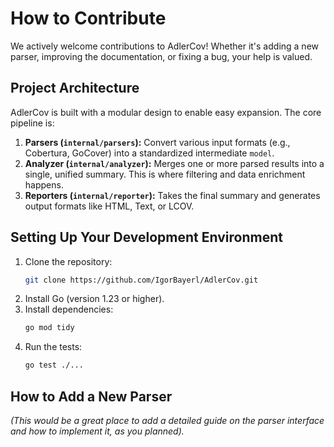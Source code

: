 # How to Contribute

We actively welcome contributions to AdlerCov! Whether it's adding a new parser, improving the documentation, or fixing a bug, your help is valued.

## Project Architecture

AdlerCov is built with a modular design to enable easy expansion. The core pipeline is:

1.  **Parsers (`internal/parsers`):** Convert various input formats (e.g., Cobertura, GoCover) into a standardized intermediate `model`.
2.  **Analyzer (`internal/analyzer`):** Merges one or more parsed results into a single, unified summary. This is where filtering and data enrichment happens.
3.  **Reporters (`internal/reporter`):** Takes the final summary and generates output formats like HTML, Text, or LCOV.

## Setting Up Your Development Environment

1.  Clone the repository:
    ```bash
    git clone https://github.com/IgorBayerl/AdlerCov.git
    ```
2.  Install Go (version 1.23 or higher).
3.  Install dependencies:
    ```bash
    go mod tidy
    ```
4.  Run the tests:
    ```bash
    go test ./...
    ```

## How to Add a New Parser

*(This would be a great place to add a detailed guide on the parser interface and how to implement it, as you planned).*